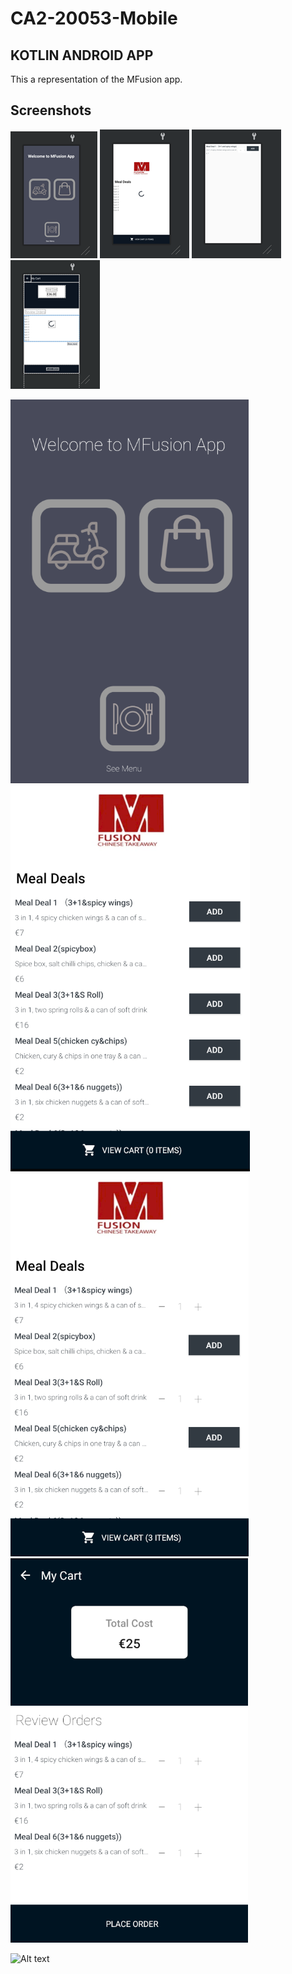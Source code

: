 # CA2-20053-Mobile

## KOTLIN ANDROID APP
This a representation of the MFusion app.

## Screenshots

![Alt text](https://github.com/brnborges/CA2-20053-Mobile/blob/master/img1.png) ![Alt text](https://github.com/brnborges/CA2-20053-Mobile/blob/master/img2.png) ![Alt text](https://github.com/brnborges/CA2-20053-Mobile/blob/master/img3.png) ![Alt text](https://github.com/brnborges/CA2-20053-Mobile/blob/master/img4.png)

![Alt text](https://github.com/brnborges/CA2-20053-Mobile/blob/master/img5.png) ![Alt text](https://github.com/brnborges/CA2-20053-Mobile/blob/master/img6.png) ![Alt text](https://github.com/brnborges/CA2-20053-Mobile/blob/master/img7.png) ![Alt text](https://github.com/brnborges/CA2-20053-Mobile/blob/master/img8.png)

![Alt text](https://kapwi.ng/c/4Il1Ikps)

